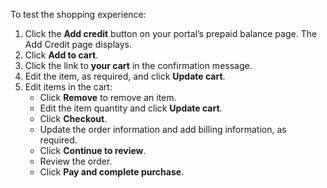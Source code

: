 To test the shopping experience:

1. Click the **Add credit** button on your portal’s prepaid balance page. The Add Credit page displays.
2. Click **Add to cart**.
3. Click the link to **your cart** in the confirmation message.
4. Edit the item, as required, and click **Update cart**.
5. Edit items in the cart:  
   * Click **Remove** to remove an item.  
   * Edit the item quantity and click **Update cart**.  
   * Click **Checkout**.  
   * Update the order information and add billing information, as required.  
   * Click **Continue to review**.  
   * Review the order.  
   * Click **Pay and complete purchase**.